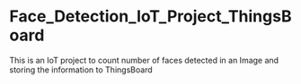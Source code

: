 # Face_Detection_IoT_Project_ThingsBoard
This is an IoT project to count number of faces detected in an Image and storing the information to ThingsBoard
